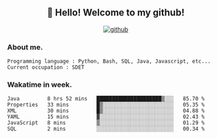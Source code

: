 <h2 align="center">👋 Hello! Welcome to my github! </h2>
<p align="center">
  <a href="https://github.com/usergwen"><img src="https://img.shields.io/badge/GitHub-24292e" alt="github"></a>
</p>

### About me.

```Plain Text
Programming language : Python, Bash, SQL, Java, Javascript, etc...
Current occupation : SDET
```
### Wakatime in week.

<!--START_SECTION:waka-->

```text
Java         8 hrs 52 mins   █████████████████████▒░░░   85.70 %
Properties   33 mins         █▒░░░░░░░░░░░░░░░░░░░░░░░   05.35 %
XML          30 mins         █▒░░░░░░░░░░░░░░░░░░░░░░░   04.88 %
YAML         15 mins         ▓░░░░░░░░░░░░░░░░░░░░░░░░   02.43 %
JavaScript   8 mins          ▒░░░░░░░░░░░░░░░░░░░░░░░░   01.29 %
SQL          2 mins          ░░░░░░░░░░░░░░░░░░░░░░░░░   00.34 %
```

<!--END_SECTION:waka-->

